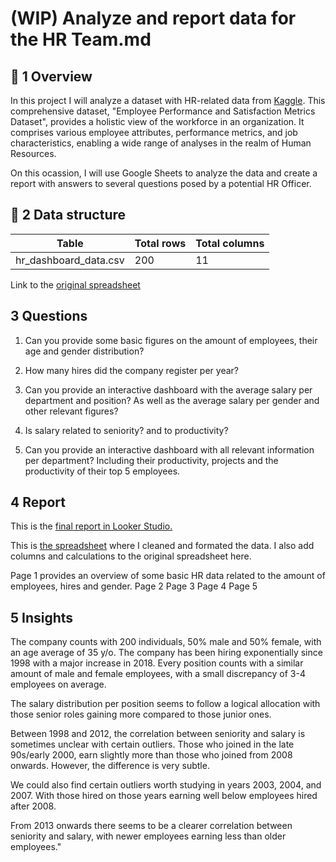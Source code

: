 # (WIP) Analyze and report data for the HR Team.md

## 📌 1 Overview

In this project I will analyze a dataset with HR-related data from [Kaggle](https://www.kaggle.com/datasets/adityaab1407/employee-productivity-and-satisfaction-hr-data?resource=download). This comprehensive dataset, "Employee Performance and Satisfaction Metrics Dataset", provides a holistic view of the workforce in an organization. It comprises various employee attributes, performance metrics, and job characteristics, enabling a wide range of analyses in the realm of Human Resources.

On this ocassion, I will use Google Sheets to analyze the data and create a report with answers to several questions posed by a potential HR Officer. 


## 📐 2 Data structure

 Table  | Total rows   |  Total columns
------------- | ------------- | ------------------
hr_dashboard_data.csv | 200 | 11

Link to the [original spreadsheet](https://docs.google.com/spreadsheets/d/1Cy4XFhKRKTo6p3pu8g6XY3DOw66rmRvK3r3ZjNHQ9GU/edit?gid=2128543806#gid=2128543806)


## 3 Questions

1. Can you provide some basic figures on the amount of employees, their age and gender distribution? 

2. How many hires did the company register per year?

3. Can you provide an interactive dashboard with the average salary per department and position? As well as the average salary per gender and other relevant figures? 
   
4. Is salary related to seniority? and to productivity? 

5. Can you provide an interactive dashboard with all relevant information per department? Including their productivity, projects and the productivity of their top 5 employees. 


## 4 Report

This is the [final report in Looker Studio.](https://lookerstudio.google.com/u/1/reporting/2272b48c-ed1b-481e-ad8e-7d390f9a20ec/page/7dw6D)

This is [the spreadsheet](https://docs.google.com/spreadsheets/d/1Cy4XFhKRKTo6p3pu8g6XY3DOw66rmRvK3r3ZjNHQ9GU/edit?gid=760557872#gid=760557872) where I cleaned and formated the data. I also add columns and calculations to the original spreadsheet here. 

Page 1 provides an overview of some basic HR data related to the amount of employees, hires and gender. 
Page 2 
Page 3
Page 4
Page 5

## 5 Insights 

The company counts with 200 individuals, 50% male and 50% female, with an age average of 35 y/o. The company has been hiring exponentially since 1998 with a major increase in 2018. Every position counts with a similar amount of male and female employees, with a small discrepancy of 3-4 employees on average. 


The salary distribution per position seems to follow a logical allocation with those senior roles gaining more compared to those junior ones.					

Between 1998 and 2012, the correlation between seniority and salary is sometimes unclear with certain outliers. Those who joined in the late 90s/early 2000, earn slightly more than those who joined from 2008 onwards. However, the difference is very subtle.

We could also find certain outliers worth studying in years 2003, 2004, and 2007. With those hired on those years earning well below employees hired after 2008.

From 2013 onwards there seems to be a clearer correlation between seniority and salary, with newer employees earning less than older employees."							
							
							
							
							
							
 
